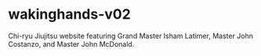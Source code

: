 # wakinghands-v02
Chi-ryu Jiujitsu website featuring Grand Master Isham Latimer, Master John Costanzo, and Master John McDonald.
